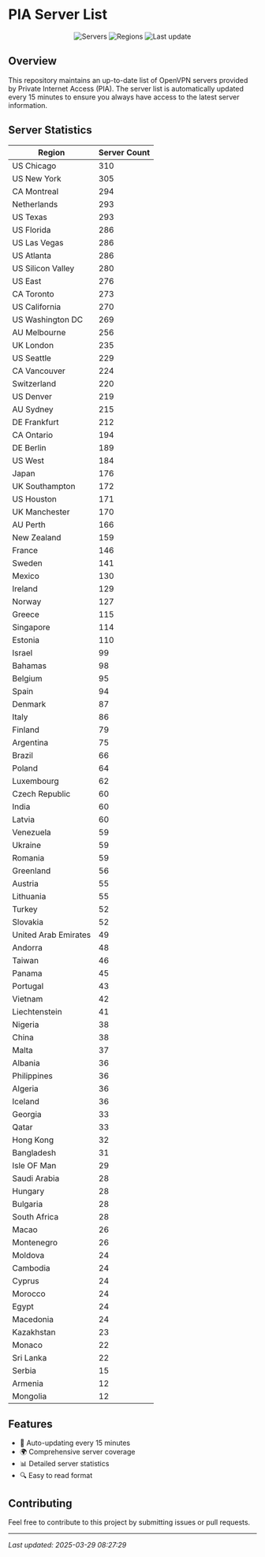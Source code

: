 # PIA Server List

<div align="center">

![Servers](https://img.shields.io/badge/servers-10,799-blue)
![Regions](https://img.shields.io/badge/regions-97-blue)
![Last update](https://img.shields.io/badge/Last_Updated-March_29_2025_03:27_EST-blue)

</div>

## Overview
This repository maintains an up-to-date list of OpenVPN servers provided by Private Internet Access (PIA). The server list is automatically updated every 15 minutes to ensure you always have access to the latest server information.

## Server Statistics
| Region | Server Count |
|--------|--------------|
| US Chicago                     | 310          |
| US New York                    | 305          |
| CA Montreal                    | 294          |
| Netherlands                    | 293          |
| US Texas                       | 293          |
| US Florida                     | 286          |
| US Las Vegas                   | 286          |
| US Atlanta                     | 286          |
| US Silicon Valley              | 280          |
| US East                        | 276          |
| CA Toronto                     | 273          |
| US California                  | 270          |
| US Washington DC               | 269          |
| AU Melbourne                   | 256          |
| UK London                      | 235          |
| US Seattle                     | 229          |
| CA Vancouver                   | 224          |
| Switzerland                    | 220          |
| US Denver                      | 219          |
| AU Sydney                      | 215          |
| DE Frankfurt                   | 212          |
| CA Ontario                     | 194          |
| DE Berlin                      | 189          |
| US West                        | 184          |
| Japan                          | 176          |
| UK Southampton                 | 172          |
| US Houston                     | 171          |
| UK Manchester                  | 170          |
| AU Perth                       | 166          |
| New Zealand                    | 159          |
| France                         | 146          |
| Sweden                         | 141          |
| Mexico                         | 130          |
| Ireland                        | 129          |
| Norway                         | 127          |
| Greece                         | 115          |
| Singapore                      | 114          |
| Estonia                        | 110          |
| Israel                         | 99           |
| Bahamas                        | 98           |
| Belgium                        | 95           |
| Spain                          | 94           |
| Denmark                        | 87           |
| Italy                          | 86           |
| Finland                        | 79           |
| Argentina                      | 75           |
| Brazil                         | 66           |
| Poland                         | 64           |
| Luxembourg                     | 62           |
| Czech Republic                 | 60           |
| India                          | 60           |
| Latvia                         | 60           |
| Venezuela                      | 59           |
| Ukraine                        | 59           |
| Romania                        | 59           |
| Greenland                      | 56           |
| Austria                        | 55           |
| Lithuania                      | 55           |
| Turkey                         | 52           |
| Slovakia                       | 52           |
| United Arab Emirates           | 49           |
| Andorra                        | 48           |
| Taiwan                         | 46           |
| Panama                         | 45           |
| Portugal                       | 43           |
| Vietnam                        | 42           |
| Liechtenstein                  | 41           |
| Nigeria                        | 38           |
| China                          | 38           |
| Malta                          | 37           |
| Albania                        | 36           |
| Philippines                    | 36           |
| Algeria                        | 36           |
| Iceland                        | 36           |
| Georgia                        | 33           |
| Qatar                          | 33           |
| Hong Kong                      | 32           |
| Bangladesh                     | 31           |
| Isle OF Man                    | 29           |
| Saudi Arabia                   | 28           |
| Hungary                        | 28           |
| Bulgaria                       | 28           |
| South Africa                   | 28           |
| Macao                          | 26           |
| Montenegro                     | 26           |
| Moldova                        | 24           |
| Cambodia                       | 24           |
| Cyprus                         | 24           |
| Morocco                        | 24           |
| Egypt                          | 24           |
| Macedonia                      | 24           |
| Kazakhstan                     | 23           |
| Monaco                         | 22           |
| Sri Lanka                      | 22           |
| Serbia                         | 15           |
| Armenia                        | 12           |
| Mongolia                       | 12           |

## Features
- 🔄 Auto-updating every 15 minutes
- 🌍 Comprehensive server coverage
- 📊 Detailed server statistics
- 🔍 Easy to read format

## Contributing
Feel free to contribute to this project by submitting issues or pull requests.

---
*Last updated: 2025-03-29 08:27:29*